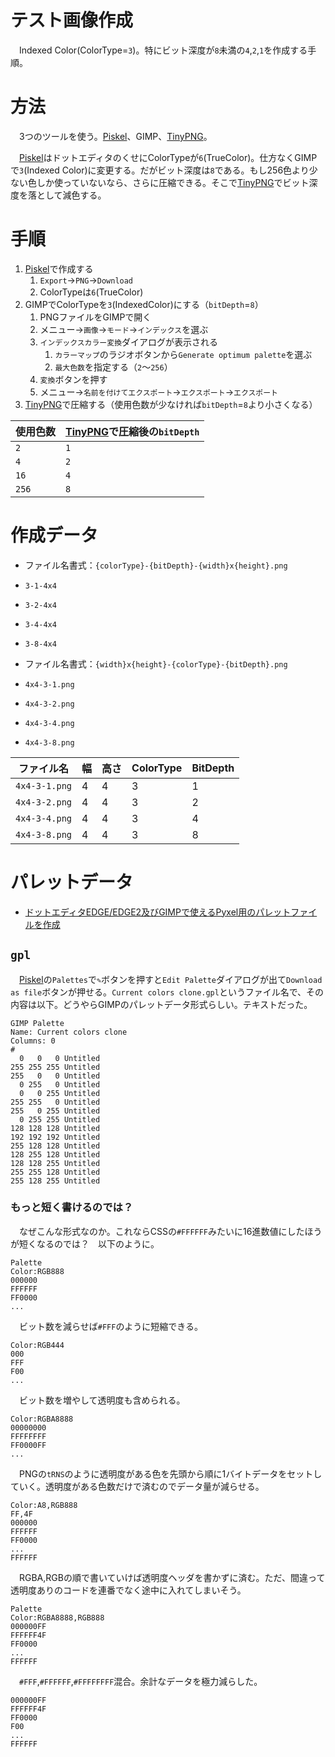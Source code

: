 # テスト画像作成

　Indexed Color(ColorType=`3`)。特にビット深度が`8`未満の`4`,`2`,`1`を作成する手順。

# 方法

　3つのツールを使う。[Piskel][]、GIMP、[TinyPNG][]。

　[Piskel][]はドットエディタのくせにColorTypeが`6`(TrueColor)。仕方なくGIMPで`3`(Indexed Color)に変更する。だがビット深度は`8`である。もし256色より少ない色しか使っていないなら、さらに圧縮できる。そこで[TinyPNG][]でビット深度を落として減色する。

# 手順

1. [Piskel][]で作成する
	1. `Export`→`PNG`→`Download`
	1. ColorTypeは`6`(TrueColor)
1. GIMPでColorTypeを`3`(IndexedColor)にする（`bitDepth`=`8`）
	1. PNGファイルをGIMPで開く
	1. メニュー→`画像`→`モード`→`インデックス`を選ぶ
	1. `インデックスカラー変換`ダイアログが表示される
		1. `カラーマップ`のラジオボタンから`Generate optimum palette`を選ぶ
		1. `最大色数`を指定する（`2`〜`256`）
	1. `変換`ボタンを押す
	1. メニュー→`名前を付けてエクスポート`→`エクスポート`→`エクスポート`
1. [TinyPNG][]で圧縮する（使用色数が少なければ`bitDepth`=`8`より小さくなる）

[Piskel]:https://www.piskelapp.com/p/create/sprite
[TinyPNG]:https://tinypng.com/

使用色数|[TinyPNG][]で圧縮後の`bitDepth`
--------|-------------------------------
`2`|`1`
`4`|`2`
`16`|`4`
`256`|`8`

# 作成データ

* ファイル名書式：`{colorType}-{bitDepth}-{width}x{height}.png`
* `3-1-4x4`
* `3-2-4x4`
* `3-4-4x4`
* `3-8-4x4`


* ファイル名書式：`{width}x{height}-{colorType}-{bitDepth}.png`

* `4x4-3-1.png`
* `4x4-3-2.png`
* `4x4-3-4.png`
* `4x4-3-8.png`


ファイル名|幅|高さ|ColorType|BitDepth
----------|--|----|---------|--------
`4x4-3-1.png`|4|4|3|1
`4x4-3-2.png`|4|4|3|2
`4x4-3-4.png`|4|4|3|4
`4x4-3-8.png`|4|4|3|8

# パレットデータ

* [ドットエディタEDGE/EDGE2及びGIMPで使えるPyxel用のパレットファイルを作成][]

[ドットエディタEDGE/EDGE2及びGIMPで使えるPyxel用のパレットファイルを作成]:http://blawat2015.no-ip.com/~mieki256/diary/201902061.html

## `gpl`

　[Piskel][]の`Palettes`で`✎`ボタンを押すと`Edit Palette`ダイアログが出て`Download as file`ボタンが押せる。`Current colors clone.gpl`というファイル名で、その内容は以下。どうやらGIMPのパレットデータ形式らしい。テキストだった。

```
GIMP Palette
Name: Current colors clone
Columns: 0
#
  0   0   0 Untitled
255 255 255 Untitled
255   0   0 Untitled
  0 255   0 Untitled
  0   0 255 Untitled
255 255   0 Untitled
255   0 255 Untitled
  0 255 255 Untitled
128 128 128 Untitled
192 192 192 Untitled
255 128 128 Untitled
128 255 128 Untitled
128 128 255 Untitled
255 255 128 Untitled
255 128 255 Untitled
```

### もっと短く書けるのでは？

　なぜこんな形式なのか。これならCSSの`#FFFFFF`みたいに16進数値にしたほうが短くなるのでは？　以下のように。

```
Palette
Color:RGB888
000000
FFFFFF
FF0000
...
```

　ビット数を減らせば`#FFF`のように短縮できる。

```
Color:RGB444
000
FFF
F00
...
```

　ビット数を増やして透明度も含められる。

```
Color:RGBA8888
00000000
FFFFFFFF
FF0000FF
...
```

　PNGの`tRNS`のように透明度がある色を先頭から順に1バイトデータをセットしていく。透明度がある色数だけで済むのでデータ量が減らせる。

```
Color:A8,RGB888
FF,4F
000000
FFFFFF
FF0000
...
FFFFFF
```

　RGBA,RGBの順で書いていけば透明度ヘッダを書かずに済む。ただ、間違って透明度ありのコードを連番でなく途中に入れてしまいそう。

```
Palette
Color:RGBA8888,RGB888
000000FF
FFFFFF4F
FF0000
...
FFFFFF
```

　`#FFF`,`#FFFFFF`,`#FFFFFFFF`混合。余計なデータを極力減らした。

```
000000FF
FFFFFF4F
FF0000
F00
...
FFFFFF
```


